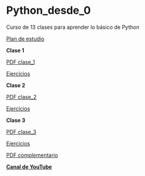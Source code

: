 # Python_desde_0
Curso de 13 clases para aprender lo básico de Python

[Plan de estudio](https://drive.google.com/file/d/1EcJIR2Thrh3vF5IuI7u8ccj7w0Kv7Mea/view?usp=share_link)

**Clase 1**

[PDF clase_1](https://drive.google.com/file/d/18TIwVBpjpMtgXBjOEfUI78UPpER0CcrL/view?usp=share_link)

[Ejercicios](https://drive.google.com/drive/folders/1Q108NvIzJuhuDIluqQuCMEq1_EIaGoWd?usp=share_link)

**Clase 2**

[PDF clase_2](https://drive.google.com/file/d/1FkuVoQS3lMrbT6_0WeCBKDNi-24Zc_wi/view?usp=share_link)

[Ejercicios](https://drive.google.com/drive/folders/1ItiNLcneJdf3ysfDs9bsBF2b217jkZml?usp=share_link)

**Clase 3**

[PDF clase_3](https://drive.google.com/file/d/14SyTBvzfNKLmj3E_4-GYb-6vzUw3XiYP/view?usp=sharing)

[Ejercicios](https://drive.google.com/drive/folders/1jpaPEmq2CqZ_nfsoofMyRn-om-rJGcmb?usp=sharing)

[PDF complementario](https://drive.google.com/file/d/1ItcJ-xtmJJjNSsn4KvJDaBH9EL1tByLN/view?usp=sharing)

**[Canal de YouTube](https://www.youtube.com/channel/UCha7oR79ruIat2t5VDzacoQ)**

